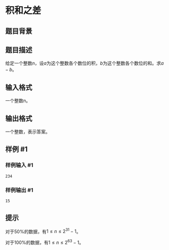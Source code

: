 # 积和之差

## 题目背景

## 题目描述

给定一个整数$n$，设$a$为这个整数各个数位的积，$b$为这个整数各个数位的和。求$a-b$。

## 输入格式

一个整数$n$。

## 输出格式

一个整数，表示答案。

## 样例 #1

### 样例输入 #1

```
234
```

### 样例输出 #1

```
15
```

## 提示

对于$50\%$的数据，有$1 \le n \le 2^{31} - 1$。

对于$100\%$的数据，有$1 \le n \le 2^{63} - 1$。
